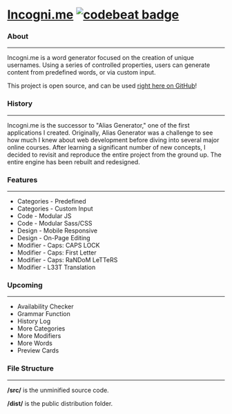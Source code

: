 # [Incogni.me](https://mdawsondev.github.io/incogni.me/dist/index.html) [![codebeat badge](https://codebeat.co/badges/5c97894c-08e6-4d53-9945-da77f49dde4f)](https://codebeat.co/projects/github-com-mdawsondev-alias-generator-master)

### About
------
Incogni.me is a word generator focused on the creation of unique usernames. Using a series of controlled properties, users can generate content from predefined words, or via custom input.

This project is open source, and can be used [right here on GitHub](https://mdawsondev.github.io/incogni.me/dist/index.html)!

### History
------
Incogni.me is the successor to "Alias Generator," one of the first applications I created. Originally, Alias Generator was a challenge to see how much I knew about web development before diving into several major online courses. After learning a significant number of new concepts, I decided to revisit and reproduce the entire project from the ground up. The entire engine has been rebuilt and redesigned.

### Features
------
* Categories - Predefined
* Categories - Custom Input
* Code - Modular JS
* Code - Modular Sass/CSS
* Design - Mobile Responsive
* Design - On-Page Editing
* Modifier - Caps: CAPS LOCK
* Modifier - Caps: First Letter
* Modifier - Caps: RaNDoM LeTTeRS
* Modifier - L33T Translation

### Upcoming
------
* Availability Checker
* Grammar Function
* History Log
* More Categories
* More Modifiers
* More Words
* Preview Cards

### File Structure
------
**/src/** is the unminified source code.

**/dist/** is the public distribution folder.
